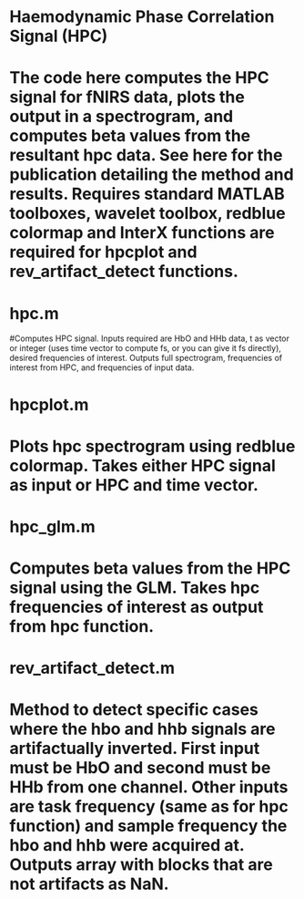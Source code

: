 # Haemodynamic Phase Correlation Signal (HPC)
# The code here computes the HPC signal for fNIRS data, plots the output in a spectrogram, and computes beta values from the resultant hpc data. See here for the publication detailing the method and results. Requires standard MATLAB toolboxes, wavelet toolbox, redblue colormap and InterX functions are required for hpcplot and rev_artifact_detect functions. 

# hpc.m 

#Computes HPC signal. Inputs required are HbO and HHb data, t as vector or integer (uses time vector to compute fs, or you can give it fs directly), desired frequencies of interest. Outputs full spectrogram, frequencies of interest from HPC, and frequencies of input data. 

# hpcplot.m
# Plots hpc spectrogram using redblue colormap. Takes either HPC signal as input or HPC and time vector. 

# hpc_glm.m
# Computes beta values from the HPC signal using the GLM. Takes hpc frequencies of interest as output from hpc function.

# rev_artifact_detect.m 

# Method to detect specific cases where the hbo and hhb signals are artifactually inverted. First input must be HbO and second must be HHb from one channel. Other inputs are task frequency (same as for hpc function) and sample frequency the hbo and hhb were acquired at. Outputs array with blocks that are not artifacts as NaN. 


